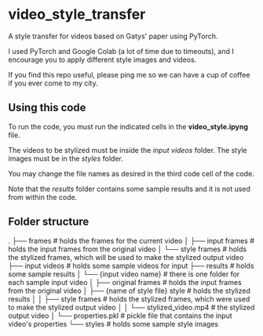 # video_style_transfer
A style transfer for videos based on Gatys' paper using PyTorch.

I used PyTorch and Google Colab (a lot of time due to timeouts), and I encourage you to apply different style images and videos.

If you find this repo useful, please ping me so we can have a cup of coffee if you ever come to my city.

## Using this code
To run the code, you must run the indicated cells in the __video_style.ipyng__ file.

The videos to be stylized must be inside the *input videos* folder. The style images must be in the *styles* folder.

You may change the file names as desired in the third code cell of the code.

Note that the *results* folder contains some sample results and it is not used from within the code.

## Folder structure
.
├── frames 										# holds the frames for the current video
│     ├── input frames 							# holds the input frames from the original video
│     └── style frames 							# holds the stylized frames, which will be used to make the stylized output video
├── input videos 								# holds some sample videos for input
├── results										# holds some sample results
│	 └── {input video name}						# there is one folder for each sample input video
│	 	  ├── original frames 					# holds the input frames from the original video
│	 	  ├── {name of style file} style 		# holds the stylized results
│	 	  │	   ├── style frames 				# holds the stylized frames, which were used to make the stylized output video
│	 	  │	   └── stylized_video.mp4 			# the stylized output video
│	 	  └── properties.pkl 					# pickle file that contains the input video's properties
└── styles 										# holds some sample style images